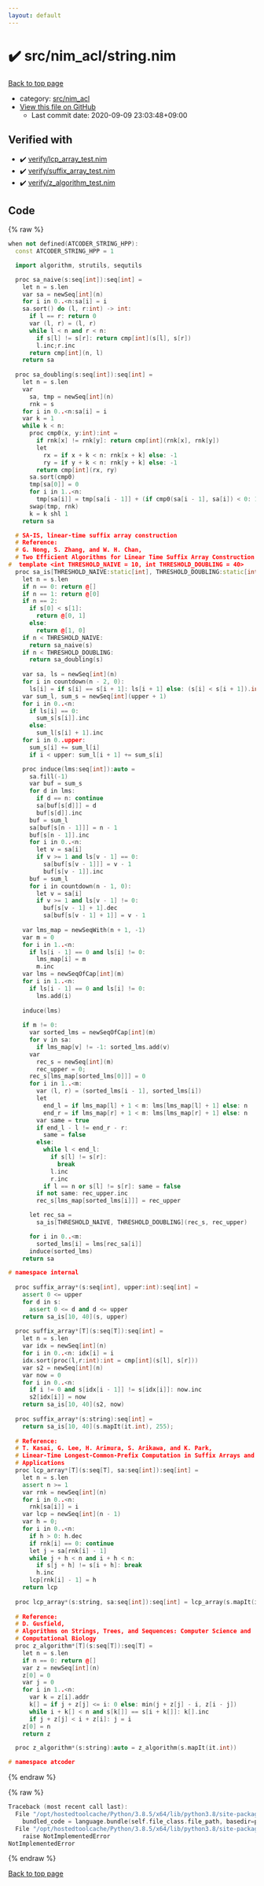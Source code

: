 ```yaml
---
layout: default
---
```


<!-- mathjax config similar to math.stackexchange -->
<script type="text/javascript" async
  src="https://cdnjs.cloudflare.com/ajax/libs/mathjax/2.7.5/MathJax.js?config=TeX-MML-AM_CHTML">
</script>
<script type="text/x-mathjax-config">
  MathJax.Hub.Config({
    TeX: { equationNumbers: { autoNumber: "AMS" }},
    tex2jax: {
      inlineMath: [ ['$','$'] ],
      processEscapes: true
    },
    "HTML-CSS": { matchFontHeight: false },
    displayAlign: "left",
    displayIndent: "2em"
  });
</script>

<script type="text/javascript" src="https://cdnjs.cloudflare.com/ajax/libs/jquery/3.4.1/jquery.min.js"></script>
<script src="https://cdn.jsdelivr.net/npm/jquery-balloon-js@1.1.2/jquery.balloon.min.js" integrity="sha256-ZEYs9VrgAeNuPvs15E39OsyOJaIkXEEt10fzxJ20+2I=" crossorigin="anonymous"></script>
<script type="text/javascript" src="../../../assets/js/copy-button.js"></script>
<link rel="stylesheet" href="../../../assets/css/copy-button.css" />


# :heavy_check_mark: src/nim_acl/string.nim

<a href="../../../index.html">Back to top page</a>

* category: <a href="../../../index.html#9445bba494c2e7790206eaaedbe1a4db">src/nim_acl</a>
* <a href="{{ site.github.repository_url }}/blob/master/src/nim_acl/string.nim">View this file on GitHub</a>
    - Last commit date: 2020-09-09 23:03:48+09:00




## Verified with

* :heavy_check_mark: <a href="../../../verify/verify/lcp_array_test.nim.html">verify/lcp_array_test.nim</a>
* :heavy_check_mark: <a href="../../../verify/verify/suffix_array_test.nim.html">verify/suffix_array_test.nim</a>
* :heavy_check_mark: <a href="../../../verify/verify/z_algorithm_test.nim.html">verify/z_algorithm_test.nim</a>


## Code

<a id="unbundled"></a>
{% raw %}
```cpp
when not defined(ATCODER_STRING_HPP):
  const ATCODER_STRING_HPP = 1

  import algorithm, strutils, sequtils

  proc sa_naive(s:seq[int]):seq[int] =
    let n = s.len
    var sa = newSeq[int](n)
    for i in 0..<n:sa[i] = i
    sa.sort() do (l, r:int) -> int:
      if l == r: return 0
      var (l, r) = (l, r)
      while l < n and r < n:
        if s[l] != s[r]: return cmp[int](s[l], s[r])
        l.inc;r.inc
      return cmp[int](n, l)
    return sa
  
  proc sa_doubling(s:seq[int]):seq[int] =
    let n = s.len
    var
      sa, tmp = newSeq[int](n)
      rnk = s
    for i in 0..<n:sa[i] = i
    var k = 1
    while k < n:
      proc cmp0(x, y:int):int =
        if rnk[x] != rnk[y]: return cmp[int](rnk[x], rnk[y])
        let
          rx = if x + k < n: rnk[x + k] else: -1
          ry = if y + k < n: rnk[y + k] else: -1
        return cmp[int](rx, ry)
      sa.sort(cmp0)
      tmp[sa[0]] = 0
      for i in 1..<n:
        tmp[sa[i]] = tmp[sa[i - 1]] + (if cmp0(sa[i - 1], sa[i]) < 0: 1 else: 0)
      swap(tmp, rnk)
      k = k shl 1
    return sa

  # SA-IS, linear-time suffix array construction
  # Reference:
  # G. Nong, S. Zhang, and W. H. Chan,
  # Two Efficient Algorithms for Linear Time Suffix Array Construction
#  template <int THRESHOLD_NAIVE = 10, int THRESHOLD_DOUBLING = 40>
  proc sa_is[THRESHOLD_NAIVE:static[int], THRESHOLD_DOUBLING:static[int]](s:seq[int], upper:int):seq[int] =
    let n = s.len
    if n == 0: return @[]
    if n == 1: return @[0]
    if n == 2:
      if s[0] < s[1]:
        return @[0, 1]
      else:
        return @[1, 0]
    if n < THRESHOLD_NAIVE:
      return sa_naive(s)
    if n < THRESHOLD_DOUBLING:
      return sa_doubling(s)
    
    var sa, ls = newSeq[int](n)
    for i in countdown(n - 2, 0):
      ls[i] = if s[i] == s[i + 1]: ls[i + 1] else: (s[i] < s[i + 1]).int
    var sum_l, sum_s = newSeq[int](upper + 1)
    for i in 0..<n:
      if ls[i] == 0:
        sum_s[s[i]].inc
      else:
        sum_l[s[i] + 1].inc
    for i in 0..upper:
      sum_s[i] += sum_l[i]
      if i < upper: sum_l[i + 1] += sum_s[i]

    proc induce(lms:seq[int]):auto =
      sa.fill(-1)
      var buf = sum_s
      for d in lms:
        if d == n: continue
        sa[buf[s[d]]] = d
        buf[s[d]].inc
      buf = sum_l
      sa[buf[s[n - 1]]] = n - 1
      buf[s[n - 1]].inc
      for i in 0..<n:
        let v = sa[i]
        if v >= 1 and ls[v - 1] == 0:
          sa[buf[s[v - 1]]] = v - 1
          buf[s[v - 1]].inc
      buf = sum_l
      for i in countdown(n - 1, 0):
        let v = sa[i]
        if v >= 1 and ls[v - 1] != 0:
          buf[s[v - 1] + 1].dec
          sa[buf[s[v - 1] + 1]] = v - 1
  
    var lms_map = newSeqWith(n + 1, -1)
    var m = 0
    for i in 1..<n:
      if ls[i - 1] == 0 and ls[i] != 0:
        lms_map[i] = m
        m.inc
    var lms = newSeqOfCap[int](m)
    for i in 1..<n:
      if ls[i - 1] == 0 and ls[i] != 0:
        lms.add(i)
  
    induce(lms)
  
    if m != 0:
      var sorted_lms = newSeqOfCap[int](m)
      for v in sa:
        if lms_map[v] != -1: sorted_lms.add(v)
      var
        rec_s = newSeq[int](m)
        rec_upper = 0;
      rec_s[lms_map[sorted_lms[0]]] = 0
      for i in 1..<m:
        var (l, r) = (sorted_lms[i - 1], sorted_lms[i])
        let
          end_l = if lms_map[l] + 1 < m: lms[lms_map[l] + 1] else: n
          end_r = if lms_map[r] + 1 < m: lms[lms_map[r] + 1] else: n
        var same = true
        if end_l - l != end_r - r:
          same = false
        else:
          while l < end_l:
            if s[l] != s[r]:
              break
            l.inc
            r.inc
          if l == n or s[l] != s[r]: same = false
        if not same: rec_upper.inc
        rec_s[lms_map[sorted_lms[i]]] = rec_upper

      let rec_sa =
        sa_is[THRESHOLD_NAIVE, THRESHOLD_DOUBLING](rec_s, rec_upper)

      for i in 0..<m:
        sorted_lms[i] = lms[rec_sa[i]]
      induce(sorted_lms)
    return sa

# namespace internal
  
  proc suffix_array*(s:seq[int], upper:int):seq[int] =
    assert 0 <= upper
    for d in s:
      assert 0 <= d and d <= upper
    return sa_is[10, 40](s, upper)
  
  proc suffix_array*[T](s:seq[T]):seq[int] =
    let n = s.len
    var idx = newSeq[int](n)
    for i in 0..<n: idx[i] = i
    idx.sort(proc(l,r:int):int = cmp[int](s[l], s[r]))
    var s2 = newSeq[int](n)
    var now = 0
    for i in 0..<n:
      if i != 0 and s[idx[i - 1]] != s[idx[i]]: now.inc
      s2[idx[i]] = now
    return sa_is[10, 40](s2, now)
  
  proc suffix_array*(s:string):seq[int] =
    return sa_is[10, 40](s.mapIt(it.int), 255);
  
  # Reference:
  # T. Kasai, G. Lee, H. Arimura, S. Arikawa, and K. Park,
  # Linear-Time Longest-Common-Prefix Computation in Suffix Arrays and Its
  # Applications
  proc lcp_array*[T](s:seq[T], sa:seq[int]):seq[int] =
    let n = s.len
    assert n >= 1
    var rnk = newSeq[int](n)
    for i in 0..<n:
      rnk[sa[i]] = i
    var lcp = newSeq[int](n - 1)
    var h = 0;
    for i in 0..<n:
      if h > 0: h.dec
      if rnk[i] == 0: continue
      let j = sa[rnk[i] - 1]
      while j + h < n and i + h < n:
        if s[j + h] != s[i + h]: break
        h.inc
      lcp[rnk[i] - 1] = h
    return lcp
  
  proc lcp_array*(s:string, sa:seq[int]):seq[int] = lcp_array(s.mapIt(it.int), sa)
  
  # Reference:
  # D. Gusfield,
  # Algorithms on Strings, Trees, and Sequences: Computer Science and
  # Computational Biology
  proc z_algorithm*[T](s:seq[T]):seq[T] =
    let n = s.len
    if n == 0: return @[]
    var z = newSeq[int](n)
    z[0] = 0
    var j = 0
    for i in 1..<n:
      var k = z[i].addr
      k[] = if j + z[j] <= i: 0 else: min(j + z[j] - i, z[i - j])
      while i + k[] < n and s[k[]] == s[i + k[]]: k[].inc
      if j + z[j] < i + z[i]: j = i
    z[0] = n
    return z

  proc z_algorithm*(s:string):auto = z_algorithm(s.mapIt(it.int))

# namespace atcoder


```
{% endraw %}

<a id="bundled"></a>
{% raw %}
```cpp
Traceback (most recent call last):
  File "/opt/hostedtoolcache/Python/3.8.5/x64/lib/python3.8/site-packages/onlinejudge_verify/docs.py", line 349, in write_contents
    bundled_code = language.bundle(self.file_class.file_path, basedir=pathlib.Path.cwd())
  File "/opt/hostedtoolcache/Python/3.8.5/x64/lib/python3.8/site-packages/onlinejudge_verify/languages/nim.py", line 86, in bundle
    raise NotImplementedError
NotImplementedError

```
{% endraw %}

<a href="../../../index.html">Back to top page</a>

